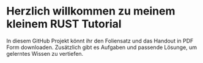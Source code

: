 # Herzlich willkommen zu meinem kleinem RUST Tutorial
In diesem GitHub Projekt könnt ihr den Foliensatz und das Handout in PDF Form downloaden. Zusätzlich gibt es Aufgaben und passende Lösunge, um gelerntes Wissen zu vertiefen.
